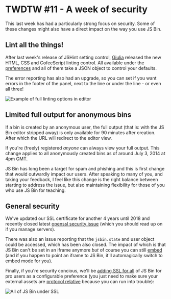 # TWDTW #11 - A week of security

This last week has had a particularly strong focus on security. Some of these changes might also have a direct impact on the way you use JS Bin.

## Lint all the things!

After last week's release of JSHint setting control, [Giulia](https://github.com/electricg) released the new HTML, CSS and CofeeScript linting control. All available under the [preferences](http://jsbin.com/account/preferences) and all of them take a JSON object to control your defaults.

The error reporting has also had an upgrade, so you can set if you want errors in the footer of the panel, next to the line or under the line - or even all three!

![Example of full linting options in editor](/images/twdtw/11/linting.png)

## Limited full output for anonymous bins

If a bin is created by an anonymous user, the full output (that is: with the JS Bin editor stripped away) is only available for 90 minutes after creation. After which the URL will redirect to the editor view.

If you're (freely) registered *anyone* can always view your full output. This change applies to all anonymously created bins as of around July 3, 2014 at 4pm GMT.

JS Bin has long been a target for spam and phishing and this is first change that would outwardly impact our users. After speaking to many of you, and taking your feedback, I feel like this change is the right balance between starting to address the issue, but also maintaining flexibility for those of you who use JS Bin for teaching.

## General security

We've updated our SSL certificate for another 4 years until 2018 and recently closed latest [openssl security issue](https://www.openssl.org/news/secadv_20140605.txt) (which you should read up on if you manage servers).

There was also an issue reporting that the `jsbin.state` and user object could be accessed, which has been also closed. The impact of which is that JS Bin can't be set in an iframe anymore *but* of course you can still [embed](/help/how-can-i-embed-jsbin) (and if you happen to point an iframe to JS Bin, it'll automagically switch to embed mode for you).

Finally, if you're security concious, we'll be [adding SSL for all](/help/ssl#enablingsslforallofjsbin) of JS Bin for pro users as a configurable preference (you just need to make sure your external assets are [protocol relative](http://www.paulirish.com/2010/the-protocol-relative-url/) because you can run into trouble):

![All of JS Bin under SSL](/images/twdtw/11/ssl.png)